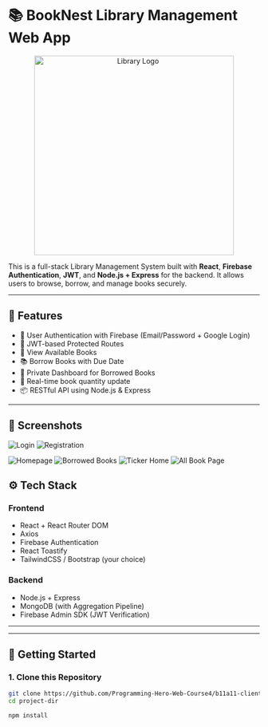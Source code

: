 # 📚 BookNest Library Management Web App

<p align="center">
  <img src="https://book-nest-auth.web.app/assets/bookNestLogo-5fkvElPU.png" alt="Library Logo" width="400"/>
</p>

This is a full-stack Library Management System built with **React**, **Firebase Authentication**, **JWT**, and **Node.js + Express** for the backend. It allows users to browse, borrow, and manage books securely.

---

## 🚀 Features

- 🔐 User Authentication with Firebase (Email/Password + Google Login)
- 🔑 JWT-based Protected Routes
- 📖 View Available Books
- 📚 Borrow Books with Due Date
- 👤 Private Dashboard for Borrowed Books
- 🔁 Real-time book quantity update
- 📦 RESTful API using Node.js & Express

---

## 📸 Screenshots

![Login](https://i.ibb.co/4Rwczv2d/Screenshot-11.png)
![Registration](https://i.ibb.co/1JwtDmJ8/Screenshot-12.png)

![Homepage](https://i.ibb.co/C38qnvm7/Screenshot-5.png)
![Borrowed Books](https://i.ibb.co/MDYXfnfL/Screenshot-4.png)
![Ticker Home](https://i.ibb.co/vCVkn6Gm/Screenshot-7.png)
![All Book Page](https://i.ibb.co/3yMLK0q8/Screenshot-9.png)

## ⚙️ Tech Stack

### Frontend

- React + React Router DOM
- Axios
- Firebase Authentication
- React Toastify
- TailwindCSS / Bootstrap (your choice)

### Backend

- Node.js + Express
- MongoDB (with Aggregation Pipeline)
- Firebase Admin SDK (JWT Verification)

---

---

## 🧪 Getting Started

### 1. Clone this Repository

```bash
git clone https://github.com/Programming-Hero-Web-Course4/b11a11-client-side-md-habib-rahman
cd project-dir

npm install

```
